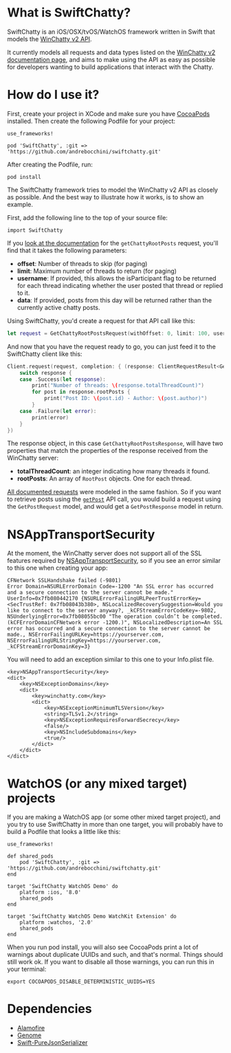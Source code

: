 # What is SwiftChatty?

SwiftChatty is an iOS/OSX/tvOS/WatchOS framework written in Swift that models the [WinChatty
v2 API](http://winchatty.com/v2).

It currently models all requests and data types listed on the [WinChatty v2
documentation page](http://winchatty.com/v2), and aims to make using the API as easy as possible for
developers wanting to build applications that interact with the
Chatty.

# How do I use it?

First, create your project in XCode and make sure you have [CocoaPods](https://cocoapods.org/) installed.  Then create the following Podfile for your project:

```
use_frameworks!

pod 'SwiftChatty', :git => 'https://github.com/andrebocchini/swiftchatty.git'
```

After creating the Podfile, run:

`pod install`

The SwiftChatty framework tries to model the WinChatty v2 API as closely as possible.  And the best way to illustrate how it works, is to show an example.

First, add the following line to the top of your source file:

`import SwiftChatty`

If you [look at the documentation](http://winchatty.com/v2/readme#_Toc421451664) for the `getChattyRootPosts` request, you'll find that it takes the following parameters:

* **offset**: Number of threads to skip (for paging)
* **limit**: Maximum number of threads to return (for paging)
* **username**: If provided, this allows the isParticipant flag to be returned for each thread indicating whether the user posted that thread or replied to it.
* **data**: If provided, posts from this day will be returned rather than the currently active chatty posts. 

Using SwiftChatty, you'd create a request for that API call like this:

```swift
let request = GetChattyRootPostsRequest(withOffset: 0, limit: 100, username: "electroly", date: nil)
```
And now that you have the request ready to go, you can just feed it to the SwiftChatty client like this:

```swift
Client.request(request, completion: { (response: ClientRequestResult<GetChattyRootPostsResponse>) in
    switch response {
    case .Success(let response):
        print("Number of threads: \(response.totalThreadCount)")
        for post in response.rootPosts {
            print("Post ID: \(post.id) - Author: \(post.author)")
        }
    case .Failure(let error):
        print(error)
    }
})
```

The response object, in this case `GetChattyRootPostsResponse`, will have two
properties that match the properties of the response received from the WinChatty server:

* **totalThreadCount**: an integer indicating how many threads it found.
* **rootPosts**: An array of `RootPost` objects.  One for each thread.

[All documented requests](http://winchatty.com/v2) were modeled in the same fashion.  So if you want to retrieve posts using the [`getPost`](http://winchatty.com/v2/readme#_Toc421451671) API call, you would build a request using the `GetPostRequest` model, and would get a `GetPostResponse` model in return.

# NSAppTransportSecurity

At the moment, the WinChatty server does not support all of the SSL features required by [NSAppTransportSecurity](https://developer.apple.com/library/ios/documentation/General/Reference/InfoPlistKeyReference/Articles/CocoaKeys.html#//apple_ref/doc/uid/TP40009251-SW33), so if you see an error similar to this one when creating your app:

```
CFNetwork SSLHandshake failed (-9801)
Error Domain=NSURLErrorDomain Code=-1200 "An SSL error has occurred and a secure connection to the server cannot be made." UserInfo=0x7fb080442170 {NSURLErrorFailingURLPeerTrustErrorKey=<SecTrustRef: 0x7fb08043b380>, NSLocalizedRecoverySuggestion=Would you like to connect to the server anyway?, _kCFStreamErrorCodeKey=-9802, NSUnderlyingError=0x7fb08055bc00 "The operation couldn’t be completed. (kCFErrorDomainCFNetwork error -1200.)", NSLocalizedDescription=An SSL error has occurred and a secure connection to the server cannot be made., NSErrorFailingURLKey=https://yourserver.com, NSErrorFailingURLStringKey=https://yourserver.com, _kCFStreamErrorDomainKey=3}
```

You will need to add an exception similar to this one to your Info.plist file.

```
<key>NSAppTransportSecurity</key>
<dict>
    <key>NSExceptionDomains</key>
    <dict>
        <key>winchatty.com</key>
        <dict>
            <key>NSExceptionMinimumTLSVersion</key>
            <string>TLSv1.2</string>
            <key>NSExceptionRequiresForwardSecrecy</key>
            <false/>
            <key>NSIncludeSubdomains</key>
            <true/>
        </dict>
    </dict>
</dict>
```
# WatchOS (or any mixed target) projects

If you are making a WatchOS app (or some other mixed target project), and you try to use SwiftChatty in more than one target, you will probably have to build a Podfile that looks a little like this:

```
use_frameworks!

def shared_pods
    pod 'SwiftChatty', :git => 'https://github.com/andrebocchini/swiftchatty.git'
end

target 'SwiftChatty WatchOS Demo' do
    platform :ios, '8.0'
    shared_pods
end

target 'SwiftChatty WatchOS Demo WatchKit Extension' do
    platform :watchos, '2.0'
    shared_pods
end
```

When you run pod install, you will also see CocoaPods print a lot of warnings about duplicate UUIDs and such, and that's normal.  Things should still work ok.  If you want to disable all those warnings, you can run this in your terminal:

`export COCOAPODS_DISABLE_DETERMINISTIC_UUIDS=YES` 

# Dependencies

* [Alamofire](https://github.com/Alamofire/Alamofire)
* [Genome](https://github.com/LoganWright/Genome)
* [Swift-PureJsonSerializer](https://github.com/gfx/Swift-PureJsonSerializer)
